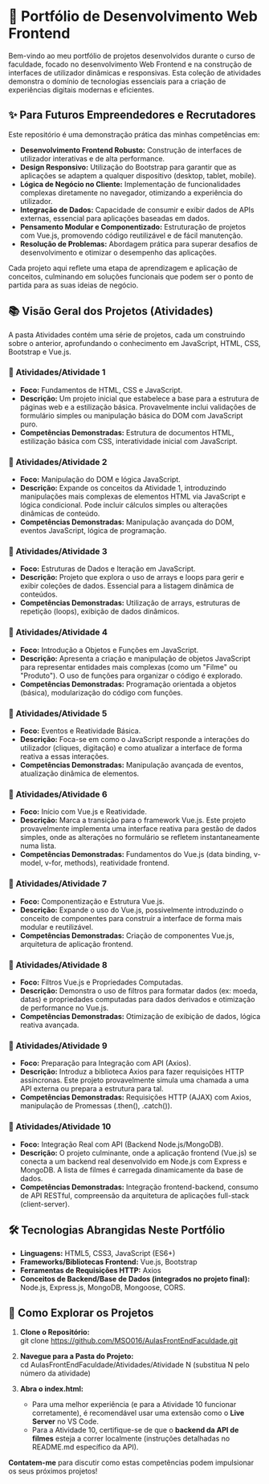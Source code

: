 # **🚀 Portfólio de Desenvolvimento Web Frontend**

Bem-vindo ao meu portfólio de projetos desenvolvidos durante o curso de faculdade, focado no desenvolvimento Web Frontend e na construção de interfaces de utilizador dinâmicas e responsivas. Esta coleção de atividades demonstra o domínio de tecnologias essenciais para a criação de experiências digitais modernas e eficientes.

## **✨ Para Futuros Empreendedores e Recrutadores**

Este repositório é uma demonstração prática das minhas competências em:

* **Desenvolvimento Frontend Robusto:** Construção de interfaces de utilizador interativas e de alta performance.  
* **Design Responsivo:** Utilização do Bootstrap para garantir que as aplicações se adaptem a qualquer dispositivo (desktop, tablet, mobile).  
* **Lógica de Negócio no Cliente:** Implementação de funcionalidades complexas diretamente no navegador, otimizando a experiência do utilizador.  
* **Integração de Dados:** Capacidade de consumir e exibir dados de APIs externas, essencial para aplicações baseadas em dados.  
* **Pensamento Modular e Componentizado:** Estruturação de projetos com Vue.js, promovendo código reutilizável e de fácil manutenção.  
* **Resolução de Problemas:** Abordagem prática para superar desafios de desenvolvimento e otimizar o desempenho das aplicações.

Cada projeto aqui reflete uma etapa de aprendizagem e aplicação de conceitos, culminando em soluções funcionais que podem ser o ponto de partida para as suas ideias de negócio.

## **📚 Visão Geral dos Projetos (Atividades)**

A pasta Atividades contém uma série de projetos, cada um construindo sobre o anterior, aprofundando o conhecimento em JavaScript, HTML, CSS, Bootstrap e Vue.js.

### **📁 Atividades/Atividade 1**

* **Foco:** Fundamentos de HTML, CSS e JavaScript.  
* **Descrição:** Um projeto inicial que estabelece a base para a estrutura de páginas web e a estilização básica. Provavelmente inclui validações de formulário simples ou manipulação básica do DOM com JavaScript puro.  
* **Competências Demonstradas:** Estrutura de documentos HTML, estilização básica com CSS, interatividade inicial com JavaScript.

### **📁 Atividades/Atividade 2**

* **Foco:** Manipulação do DOM e lógica JavaScript.  
* **Descrição:** Expande os conceitos da Atividade 1, introduzindo manipulações mais complexas de elementos HTML via JavaScript e lógica condicional. Pode incluir cálculos simples ou alterações dinâmicas de conteúdo.  
* **Competências Demonstradas:** Manipulação avançada do DOM, eventos JavaScript, lógica de programação.

### **📁 Atividades/Atividade 3**

* **Foco:** Estruturas de Dados e Iteração em JavaScript.  
* **Descrição:** Projeto que explora o uso de arrays e loops para gerir e exibir coleções de dados. Essencial para a listagem dinâmica de conteúdos.  
* **Competências Demonstradas:** Utilização de arrays, estruturas de repetição (loops), exibição de dados dinâmicos.

### **📁 Atividades/Atividade 4**

* **Foco:** Introdução a Objetos e Funções em JavaScript.  
* **Descrição:** Apresenta a criação e manipulação de objetos JavaScript para representar entidades mais complexas (como um "Filme" ou "Produto"). O uso de funções para organizar o código é explorado.  
* **Competências Demonstradas:** Programação orientada a objetos (básica), modularização do código com funções.

### **📁 Atividades/Atividade 5**

* **Foco:** Eventos e Reatividade Básica.  
* **Descrição:** Foca-se em como o JavaScript responde a interações do utilizador (cliques, digitação) e como atualizar a interface de forma reativa a essas interações.  
* **Competências Demonstradas:** Manipulação avançada de eventos, atualização dinâmica de elementos.

### **📁 Atividades/Atividade 6**

* **Foco:** Início com Vue.js e Reatividade.  
* **Descrição:** Marca a transição para o framework Vue.js. Este projeto provavelmente implementa uma interface reativa para gestão de dados simples, onde as alterações no formulário se refletem instantaneamente numa lista.  
* **Competências Demonstradas:** Fundamentos do Vue.js (data binding, v-model, v-for, methods), reatividade frontend.

### **📁 Atividades/Atividade 7**

* **Foco:** Componentização e Estrutura Vue.js.  
* **Descrição:** Expande o uso do Vue.js, possivelmente introduzindo o conceito de componentes para construir a interface de forma mais modular e reutilizável.  
* **Competências Demonstradas:** Criação de componentes Vue.js, arquitetura de aplicação frontend.

### **📁 Atividades/Atividade 8**

* **Foco:** Filtros Vue.js e Propriedades Computadas.  
* **Descrição:** Demonstra o uso de filtros para formatar dados (ex: moeda, datas) e propriedades computadas para dados derivados e otimização de performance no Vue.js.  
* **Competências Demonstradas:** Otimização de exibição de dados, lógica reativa avançada.

### **📁 Atividades/Atividade 9**

* **Foco:** Preparação para Integração com API (Axios).  
* **Descrição:** Introduz a biblioteca Axios para fazer requisições HTTP assíncronas. Este projeto provavelmente simula uma chamada a uma API externa ou prepara a estrutura para tal.  
* **Competências Demonstradas:** Requisições HTTP (AJAX) com Axios, manipulação de Promessas (.then(), .catch()).

### **📁 Atividades/Atividade 10**

* **Foco:** Integração Real com API (Backend Node.js/MongoDB).  
* **Descrição:** O projeto culminante, onde a aplicação frontend (Vue.js) se conecta a um backend real desenvolvido em Node.js com Express e MongoDB. A lista de filmes é carregada dinamicamente da base de dados.  
* **Competências Demonstradas:** Integração frontend-backend, consumo de API RESTful, compreensão da arquitetura de aplicações full-stack (client-server).

## **🛠️ Tecnologias Abrangidas Neste Portfólio**

* **Linguagens:** HTML5, CSS3, JavaScript (ES6+)  
* **Frameworks/Bibliotecas Frontend:** Vue.js, Bootstrap  
* **Ferramentas de Requisições HTTP:** Axios  
* **Conceitos de Backend/Base de Dados (integrados no projeto final):** Node.js, Express.js, MongoDB, Mongoose, CORS.

## **🚀 Como Explorar os Projetos**

1. **Clone o Repositório:**  
   git clone https://github.com/MSO016/AulasFrontEndFaculdade.git

2. **Navegue para a Pasta do Projeto:**  
   cd AulasFrontEndFaculdade/Atividades/Atividade N (substitua N pelo número da atividade)

3. **Abra o index.html:**  
   * Para uma melhor experiência (e para a Atividade 10 funcionar corretamente), é recomendável usar uma extensão como o **Live Server** no VS Code.  
   * Para a Atividade 10, certifique-se de que o **backend da API de filmes** esteja a correr localmente (instruções detalhadas no README.md específico da API).

**Contatem-me** para discutir como estas competências podem impulsionar os seus próximos projetos\!
